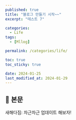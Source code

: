 ```yaml
---
published: true
title: "블로그 만들기 시작~~"
excerpt: "테스트 7"

categories:
  - Life
tags:
  - [Mllog]

permalink: /categories/life/

toc: true
toc_sticky: true

date: 2024-01-25
last_modified_at: 2024-01-29
---
```


## 🦥 본문

새해다짐: 차근차근 업데이트 해보자!